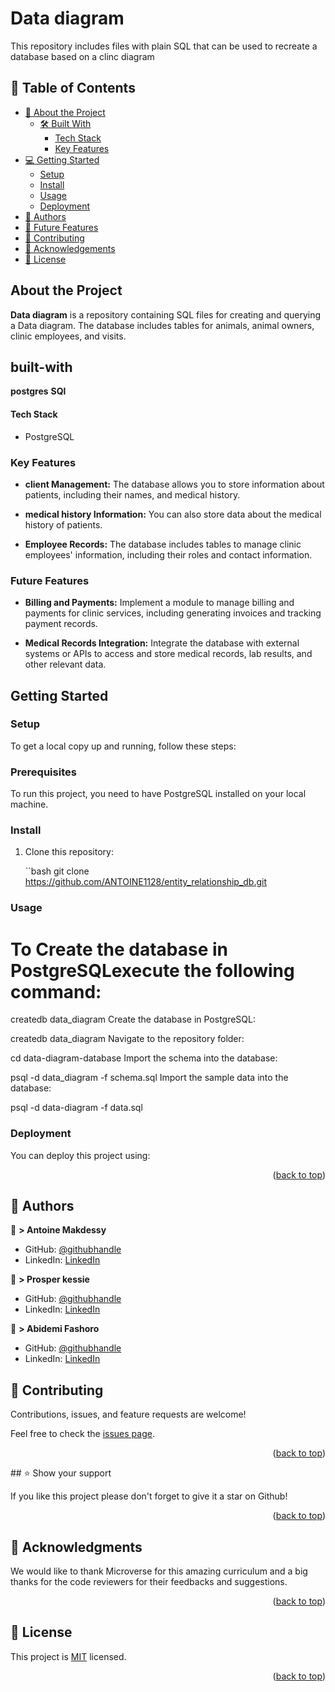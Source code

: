 
 
# Data diagram
This repository includes files with plain SQL that can be used to recreate a database based on a clinc diagram
## 📗 Table of Contents

- [📖 About the Project](#about-project)
  - [🛠 Built With](#built-with)
    - [Tech Stack](#tech-stack)
    - [Key Features](#key-features)
- [💻 Getting Started](#getting-started)
  - [Setup](#setup)
  - [Install](#install)
  - [Usage](#usage)
  - [Deployment](#triangular_flag_on_post-deployment)
- [👥 Authors](#authors)
- [🔭 Future Features](#future-features)
- [🤝 Contributing](#contributing)
- [🙏 Acknowledgements](#acknowledgements)
- [📝 License](#license)

<!-- PROJECT DESCRIPTION -->
## About the Project <a name="about-project"></a>

**Data diagram** is a repository containing SQL files for creating and querying a Data diagram. The database includes tables for animals, animal owners, clinic employees, and visits.
## built-with

**postgres**
**SQl**

#### Tech Stack <a name="tech-stack"></a>

- PostgreSQL
  
### Key Features <a name="key-features"></a>

- **client Management:** The database allows you to store information about patients, including their names, and medical history.

- **medical history Information:** You can also store data about the medical history of patients.

- **Employee Records:** The database includes tables to manage clinic employees' information, including their roles and contact information.

### Future Features <a name="future-features"></a>

- **Billing and Payments:** Implement a module to manage billing and payments for clinic services, including generating invoices and tracking payment records.

- **Medical Records Integration:** Integrate the database with external systems or APIs to access and store medical records, lab results, and other relevant data.
## Getting Started <a name="getting-started"></a>

### Setup <a name="setup"></a>

To get a local copy up and running, follow these steps:

### Prerequisites <a name="prerequisites"></a>

To run this project, you need to have PostgreSQL installed on your local machine.

### Install <a name="install"></a>

1. Clone this repository:

   ``bash
   git clone https://github.com/ANTOINE1128/entity_relationship_db.git
### Usage
# To Create the database in PostgreSQLexecute the following command:
  createdb data_diagram
  Create the database in PostgreSQL:

createdb data_diagram
Navigate to the repository folder:

cd data-diagram-database
Import the schema into the database:


psql -d data_diagram -f schema.sql
Import the sample data into the database:


psql -d data-diagram -f data.sql
<!--
Example command:

```sh
  rails server
```
--->



### Deployment

You can deploy this project using:

<!--
Example:

```sh

```
 -->

<p align="right">(<a href="#readme-top">back to top</a>)</p>

<!-- AUTHORS -->

## 👥 Authors <a name="authors"></a>


👤 **> Antoine Makdessy**
- GitHub: [@githubhandle](https://github.com/ANTOINE1128)
- LinkedIn: [LinkedIn](https://www.linkedin.com/in/antoine-makdessy/)

👤 **> Prosper kessie**
- GitHub: [@githubhandle](https://github.com/kessie2862)
- LinkedIn: [LinkedIn](https://www.linkedin.com/in/prosperkessie/)

👤 **> Abidemi Fashoro**
- GitHub: [@githubhandle](https://github.com/DebyGrey)
- LinkedIn: [LinkedIn](https://www.linkedin.com/in/deborah-fashoro)

## 🤝 Contributing <a name="contributing"></a>

Contributions, issues, and feature requests are welcome!

Feel free to check the [issues page](https://github.com/ANTOINE1128/entity_relationship_db/issues).

<p align="right">(<a href="#readme-top">back to top</a>)</p>
## ⭐️ Show your support <a name="support"></a>

If you like this project please don't forget to give it a star on Github! 

<p align="right">(<a href="#readme-top">back to top</a>)</p>

## 🙏 Acknowledgments <a name="acknowledgements"></a>


We would like to thank Microverse for this amazing curriculum and a big thanks for the code reviewers for their feedbacks and suggestions. 

<p align="right">(<a href="#readme-top">back to top</a>)</p>


<!-- LICENSE -->
## 📝 License <a name="license"></a>

This project is [MIT](./LICENSE) licensed.

<p align="right">(<a href="#readme-top">back to top</a>)</p>
